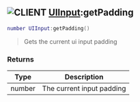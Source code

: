 ## ![](images/client.png "CLIENT") [UIInput](ui_input):getPadding

```lua
number UIInput:getPadding()
```

> Gets the current ui input padding

### Returns

| Type   | Description               |
| ------ | ------------------------- |
| number | The current input padding |
